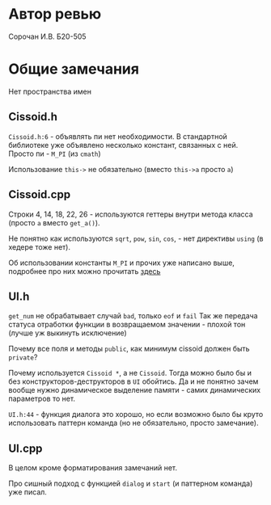 # Автор ревью
Сорочан И.В. Б20-505

# Общие замечания
Нет пространства имен


## Cissoid.h
`Cissoid.h:6` - объявлять пи нет необходимости. В стандартной библиотеке уже объявлено несколько констант, связанных с ней. Просто пи - `M_PI` (из `cmath`)

Использование `this->` не обязательно (вместо `this->a` просто `a`)


## Cissoid.cpp
Строки 4, 14, 18, 22, 26 - используются геттеры внутри метода класса (просто `a` вместо `get_a()`).

Не понятно как используются `sqrt`, `pow`, `sin`, `cos`, - нет директивы `using` (в хедере тоже нет).

Об использовании константы `M_PI` и прочих уже написано выше, подробнее про них можно прочитать [здесь](https://www.quantstart.com/articles/Mathematical-Constants-in-C/)


## UI.h
`get_num` не обрабатывает случай `bad`, только `eof` и `fail`
Так же передача статуса отработки функции в возвращаемом значении - плохой тон (лучше уж выкинуть исключение)

Почему все поля и методы `public`, как минимум cissoid должен быть `private`?

Почему используется `Cissoid *`, а не `Cissoid`. Тогда можно было бы и без конструкторов-деструкторов в `UI` обойтись. Да и не понятно зачем вообще нужно динамическое выделение памяти - самих динамических параметров то нет.

`UI.h:44` - функция диалога это хорошо, но если возможно было бы круто использовать паттерн команда (но не обязательно, просто замечание).


## UI.cpp
В целом кроме форматирования замечаний нет.

Про сишный подход с функцией `dialog` и `start` (и паттерном команда) уже писал.